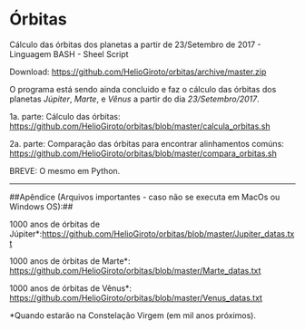 # Órbitas
Cálculo das órbitas dos planetas a partir de 23/Setembro de 2017 - Linguagem BASH - Sheel Script

Download: https://github.com/HelioGiroto/orbitas/archive/master.zip

O programa está sendo ainda concluido e faz o cálculo das órbitas dos planetas *Júpiter*, *Marte*, e *Vênus* a partir do dia *23/Setembro/2017*. 

1a. parte: Cálculo das órbitas: 
https://github.com/HelioGiroto/orbitas/blob/master/calcula_orbitas.sh

2a. parte: Comparação das órbitas para encontrar alinhamentos comúns: 
https://github.com/HelioGiroto/orbitas/blob/master/compara_orbitas.sh

BREVE: O mesmo em Python.
_________________________________________
##Apêndice (Arquivos importantes - caso não se executa em MacOs ou Windows OS):##

1000 anos de órbitas de Júpiter\*:https://github.com/HelioGiroto/orbitas/blob/master/Jupiter_datas.txt

1000 anos de órbitas de Marte\*:  https://github.com/HelioGiroto/orbitas/blob/master/Marte_datas.txt

1000 anos de órbitas de Vênus\*:  https://github.com/HelioGiroto/orbitas/blob/master/Venus_datas.txt

\*Quando estarão na Constelação Virgem (em mil anos próximos).

